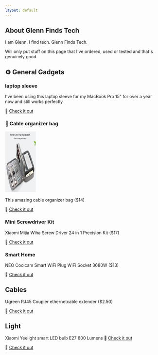 ```yaml
---
layout: default
---
```


## About Glenn Finds Tech

I am Glenn. I find tech. Glenn Finds Tech.

Will only put stuff on this page that I've ordered, used or tested and that's genuinely good.


## ⚙️ General Gadgets

### laptop sleeve
I've been using this laptop sleeve for my MacBook Pro 15" for over a year now and still works perfectly

🔗 [Check it out](http://s.click.aliexpress.com/e/3jxRaS1a)


### 👝 Cable organizer bag

<img src="images/cable_organizer.jpg" alt="Cable Organizer bag" height="200px" width="20%" />

This amazing cable organizer bag ($14)

🔗 [Check it out](http://s.click.aliexpress.com/e/M6JFpPzQ)


### Mini Screwdriver Kit

Xiaomi Mijia Wiha Screw Driver 24 in 1 Precision Kit ($17)

🔗 [Check it out](http://s.click.aliexpress.com/e/4Ze2SyBq)


### Smart Home

NEO Coolcam Smart WiFi Plug WiFi Socket 3680W ($13)

🔗 [Check it out](http://s.click.aliexpress.com/e/ls324rlW)


## Cables

Ugreen RJ45 Coupler ethernetcable extender ($2.50)

🔗 [Check it out](http://s.click.aliexpress.com/e/EQveoADS)


## Light

Xiaomi Yeelight smart LED bulb E27 800 Lumens 
🔗 [Check it out](http://s.click.aliexpress.com/e/rO1lqZr2)















🔗 [Check it out]()